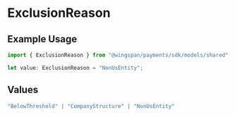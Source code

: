 # ExclusionReason

## Example Usage

```typescript
import { ExclusionReason } from "@wingspan/payments/sdk/models/shared";

let value: ExclusionReason = "NonUsEntity";
```

## Values

```typescript
"BelowThreshold" | "CompanyStructure" | "NonUsEntity"
```